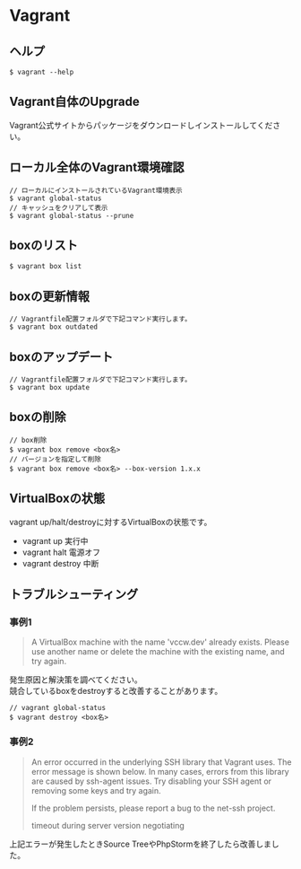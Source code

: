 # Vagrant

## ヘルプ

    $ vagrant --help

## Vagrant自体のUpgrade

Vagrant公式サイトからパッケージをダウンロードしインストールしてください。

## ローカル全体のVagrant環境確認

    // ローカルにインストールされているVagrant環境表示
    $ vagrant global-status
    // キャッシュをクリアして表示
    $ vagrant global-status --prune

## boxのリスト

    $ vagrant box list

## boxの更新情報

    // Vagrantfile配置フォルダで下記コマンド実行します。
    $ vagrant box outdated

## boxのアップデート

    // Vagrantfile配置フォルダで下記コマンド実行します。
    $ vagrant box update

## boxの削除

    // box削除
    $ vagrant box remove <box名>
    // バージョンを指定して削除
    $ vagrant box remove <box名> --box-version 1.x.x

## VirtualBoxの状態

vagrant up/halt/destroyに対するVirtualBoxの状態です。

* vagrant up 実行中
* vagrant halt 電源オフ
* vagrant destroy 中断

## トラブルシューティング

### 事例1

> A VirtualBox machine with the name 'vccw.dev' already exists.
> Please use another name or delete the machine with the existing
> name, and try again.

発生原因と解決策を調べてください。  
競合しているboxをdestroyすると改善することがあります。

    // vagrant global-status
    $ vagrant destroy <box名>

### 事例2

> An error occurred in the underlying SSH library that Vagrant uses.
> The error message is shown below. In many cases, errors from this
> library are caused by ssh-agent issues. Try disabling your SSH
> agent or removing some keys and try again.
>
> If the problem persists, please report a bug to the net-ssh project.
>
> timeout during server version negotiating

上記エラーが発生したときSource TreeやPhpStormを終了したら改善しました。
